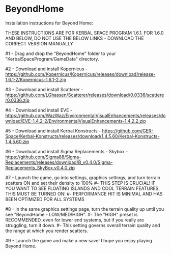 # BeyondHome
Installation instructions for Beyond Home:

THESE INSTRUCTIONS ARE FOR KERBAL SPACE PROGRAM 1.6.1. FOR 1.6.0 AND BELOW, DO NOT USE THE BELOW LINKS - DOWNLOAD THE CORRECT VERSION MANUALLY

#1 - Drag and drop the "BeyondHome" folder to your "KerbalSpaceProgram/GameData" directory.

#2 - Download and install Kopernicus - https://github.com/Kopernicus/Kopernicus/releases/download/release-1.6.1-2/Kopernicus-1.6.1-2.zip

#3 - Download and install Scatterer - https://github.com/LGhassen/Scatterer/releases/download/0.0336/scatterer0.0336.zip

#4 - Download and install EVE - https://github.com/WazWaz/EnvironmentalVisualEnhancements/releases/download/EVE-1.4.2-2/EnvironmentalVisualEnhancements-1.4.2.2.zip

#5 - Download and install Kerbal Konstructs - https://github.com/GER-Space/Kerbal-Konstructs/releases/download/1.4.5.60/Kerbal-Konstructs-1.4.5.60.zip

#6 - Download and install Sigma Replacements - Skybox - https://github.com/Sigma88/Sigma-Replacements/releases/download/B_v0.4.0/Sigma-Replacements_SkyBox.v0.4.0.zip


#7 - Launch the game, go into settings, graphics settings, and turn terrain scatters ON and set their density to 100%
  #- THIS STEP IS CRUCIAL! IF YOU WANT TO SEE FLOATING ISLANDS AND COOL TERRAIN FEATURES, THIS MUST BE TURNED ON!
  #- PERFORMANCE HIT IS MINIMAL AND HAS BEEN OPTIMIZED FOR ALL SYSTEMS
  

#8 - In the same graphics settings page, turn the terrain quality up until you see "BeyondHome - LOW/MED/HIGH".
  #- The "HIGH" preset is RECOMMENDED, even for lower end systems, but if you really are struggling, turn it down.
  #- This setting governs overall terrain quality and the range at which you render scatters.
  
  
#9 - Launch the game and make a new save! I hope you enjoy playing Beyond Home.
